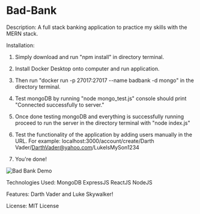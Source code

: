 # Bad-Bank

Description:
A full stack banking application to practice my skills with the MERN stack.

Installation:
1. Simply download and run "npm install" in directory terminal.

2. Install Docker Desktop onto computer and run application.

3. Then run "docker run -p 27017:27017 --name badbank -d mongo" in the directory terminal.

4. Test mongoDB by running "node mongo_test.js" console should print "Connected successfully to server."

5. Once done testing mongoDB and everything is successfully running proceed to run the server in the directory terminal with "node index.js"

6. Test the functionality of the application by adding users manually in the URL. For example: localhost:3000/account/create/Darth Vader/DarthVader@yahoo.com/LukeIsMySon1234

7. You're done!

![Bad Bank Demo](https://user-images.githubusercontent.com/61953529/197931118-3d924dc1-bfe6-4c66-94fd-19035783df01.gif)

Technologies Used:
MongoDB
ExpressJS
ReactJS
NodeJS

Features:
Darth Vader and Luke Skywalker!

License:
MIT License
